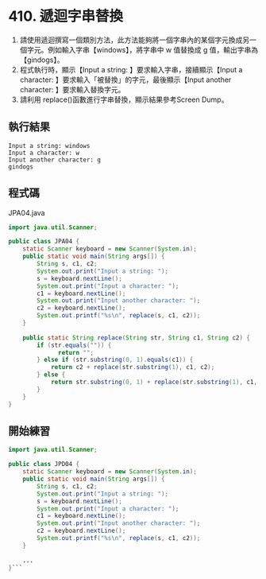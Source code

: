 # 410. 遞迴字串替換

1. 請使用遞迴撰寫一個類別方法，此方法能夠將一個字串內的某個字元換成另一個字元。例如輸入字串【windows】，將字串中 w 值替換成 g 值，輸出字串為【gindogs】。
2. 程式執行時，顯示【Input a string: 】要求輸入字串，接續顯示【Input a character: 】要求輸入「被替換」的字元，最後顯示【Input another character: 】要求輸入替換字元。
3. 請利用 replace()函數進行字串替換，顯示結果參考Screen Dump。

## 執行結果

```
Input a string: windows
Input a character: w
Input another character: g
gindogs
```

## 程式碼

JPA04.java

```java
import java.util.Scanner;

public class JPA04 {
    static Scanner keyboard = new Scanner(System.in);
    public static void main(String args[]) {
        String s, c1, c2; 
        System.out.print("Input a string: ");
        s = keyboard.nextLine();
        System.out.print("Input a character: ");
        c1 = keyboard.nextLine();
        System.out.print("Input another character: ");
        c2 = keyboard.nextLine();
        System.out.printf("%s\n", replace(s, c1, c2));
    }
    
    public static String replace(String str, String c1, String c2) {
        if (str.equals("")) {
              return "";
        } else if (str.substring(0, 1).equals(c1)) {
            return c2 + replace(str.substring(1), c1, c2);
        } else {
            return str.substring(0, 1) + replace(str.substring(1), c1, c2);
        }
    }
}
```

## 開始練習

```java
import java.util.Scanner;

public class JPD04 {
    static Scanner keyboard = new Scanner(System.in);
    public static void main(String args[]) {
        String s, c1, c2; 
        System.out.print("Input a string: ");
        s = keyboard.nextLine();
        System.out.print("Input a character: ");
        c1 = keyboard.nextLine();
        System.out.print("Input another character: ");
        c2 = keyboard.nextLine();
        System.out.printf("%s\n", replace(s, c1, c2));
    }
    
    ...
}```
